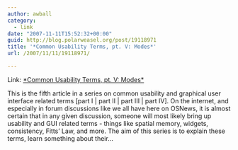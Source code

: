 ```yaml
---
author: awball
category:
  - link
date: "2007-11-11T15:52:32+00:00"
guid: http://blog.polarweasel.org/post/19118971
title: '*Common Usability Terms, pt. V: Modes*'
url: /2007/11/11/19118971/

---
```

Link: [\*Common Usability Terms, pt. V: Modes\*](http://osnews.com/story.php/18904/Common-Usability-Terms-pt.-V-Modes/)

This is the fifth article in a series on common usability and graphical user interface related terms \[part I \| part II \| part III \| part IV\]. On the internet, and especially in forum discussions like we all have here on OSNews, it is almost certain that in any given discussion, someone will most likely bring up usability and GUI related terms - things like spatial memory, widgets, consistency, Fitts’ Law, and more. The aim of this series is to explain these terms, learn something about their…
